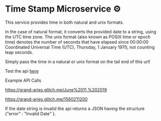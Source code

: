 # Time Stamp Microservice ⚙

This service provides time in both natural and unix formats.

In the case of natural format, it converts the provided date to a string, using the UTC time zone.
The unix format (also known as POSIX time or epoch time) denotes the number of seconds that have elapsed since 00:00:00
Coordinated Universal Time (UTC), Thursday, 1 January 1970, not counting leap seconds. 

Simply pass the time in a natural or unix format on the tail end of this url!

Test the api [here](https://grand-aries.glitch.me/)

Example API Calls

https://grand-aries.glitch.me/June%2011,%202019

https://grand-aries.glitch.me/1560211200

If the date string is invalid the api returns a JSON having the structure {"error" : "Invalid Date" }.

      
  

